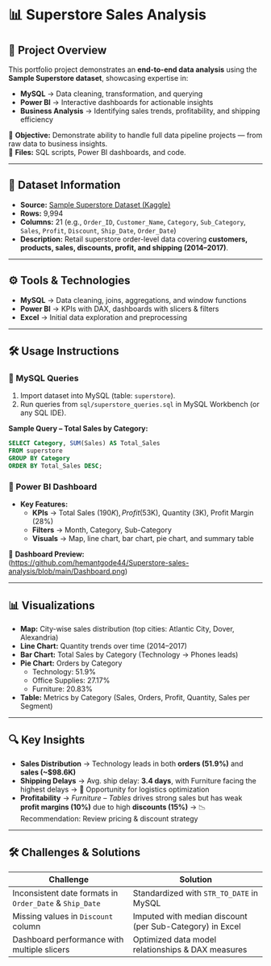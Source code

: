 # 📊 Superstore Sales Analysis

## 📌 Project Overview
This portfolio project demonstrates an **end-to-end data analysis** using the **Sample Superstore dataset**, showcasing expertise in:

- **MySQL** → Data cleaning, transformation, and querying  
- **Power BI** → Interactive dashboards for actionable insights  
- **Business Analysis** → Identifying sales trends, profitability, and shipping efficiency  

🔹 **Objective:** Demonstrate ability to handle full data pipeline projects — from raw data to business insights.  
🔹 **Files:** SQL scripts, Power BI dashboards, and code. 

---

## 📂 Dataset Information

- **Source:** [Sample Superstore Dataset (Kaggle)](https://www.kaggle.com/)  
- **Rows:** 9,994  
- **Columns:** 21 (e.g., `Order_ID`, `Customer_Name`, `Category`, `Sub_Category`, `Sales`, `Profit`, `Discount`, `Ship_Date`, `Order_Date`)  
- **Description:** Retail superstore order-level data covering **customers, products, sales, discounts, profit, and shipping (2014–2017)**.  

---

## ⚙️ Tools & Technologies

- **MySQL** → Data cleaning, joins, aggregations, and window functions  
- **Power BI** → KPIs with DAX, dashboards with slicers & filters  
- **Excel** → Initial data exploration and preprocessing  

---

## 🛠️ Usage Instructions

### 🔹 MySQL Queries
1. Import dataset into MySQL (table: `superstore`).  
2. Run queries from `sql/superstore_queries.sql` in MySQL Workbench (or any SQL IDE).  

**Sample Query – Total Sales by Category:**  
```sql
SELECT Category, SUM(Sales) AS Total_Sales
FROM superstore
GROUP BY Category
ORDER BY Total_Sales DESC;
```

### 🔹 Power BI Dashboard  
- **Key Features:**  
  - **KPIs** → Total Sales ($190K), Profit ($53K), Quantity (3K), Profit Margin (28%)  
  - **Filters** → Month, Category, Sub-Category  
  - **Visuals** → Map, line chart, bar chart, pie chart, and summary table  

📸 **Dashboard Preview:**  
(https://github.com/hemantgode44/Superstore-sales-analysis/blob/main/Dashboard.png)

---

## 📊 Visualizations

- **Map:** City-wise sales distribution (top cities: Atlantic City, Dover, Alexandria)  
- **Line Chart:** Quantity trends over time (2014–2017)  
- **Bar Chart:** Total Sales by Category (Technology → Phones leads)  
- **Pie Chart:** Orders by Category  
  - Technology: 51.9%  
  - Office Supplies: 27.17%  
  - Furniture: 20.83%  
- **Table:** Metrics by Category (Sales, Orders, Profit, Quantity, Sales per Segment)  

---

## 🔍 Key Insights

- **Sales Distribution** → Technology leads in both **orders (51.9%)** and **sales (~$98.6K)**  
- **Shipping Delays** → Avg. ship delay: **3.4 days**, with Furniture facing the highest delays → 🚚 Opportunity for logistics optimization  
- **Profitability** → *Furniture – Tables* drives strong sales but has weak **profit margins (10%)** due to high **discounts (15%)** → 📉 Recommendation: Review pricing & discount strategy  

---

## 🛠️ Challenges & Solutions

| **Challenge** | **Solution** |
|---------------|--------------|
| Inconsistent date formats in `Order_Date` & `Ship_Date` | Standardized with `STR_TO_DATE` in MySQL |
| Missing values in `Discount` column | Imputed with median discount (per Sub-Category) in Excel |
| Dashboard performance with multiple slicers | Optimized data model relationships & DAX measures |




